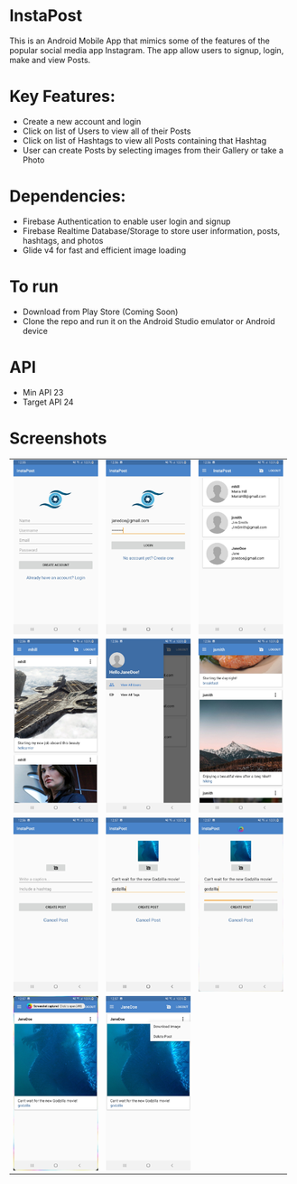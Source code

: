 # InstaPost
This is an Android Mobile App that mimics some of the features of the popular social media app Instagram. The app allow users to signup, login, make and view Posts.

# Key Features:
- Create a new account and login
- Click on list of Users to view all of their Posts
- Click on list of Hashtags to view all Posts containing that Hashtag
- User can create Posts by selecting images from their Gallery or take a Photo

# Dependencies:
- Firebase Authentication to enable user login and signup
- Firebase Realtime Database/Storage to store user information, posts, hashtags, and photos
- Glide v4 for fast and efficient image loading

# To run
- Download from Play Store (Coming Soon)
- Clone the repo and run it on the Android Studio emulator or Android device

# API
- Min API 23
- Target API 24

# Screenshots
| | | |
|:-------------------------:|:-------------------------:|:-------------------------:|
|<img src="https://github.com/TriDangContact/InstaPost/blob/master/assets/screenshots/2019_04_22_12_55_54.jpg?raw=true" width="150"> |<img src="https://github.com/TriDangContact/InstaPost/blob/master/assets/screenshots/2019_04_22_12_56_10.jpg?raw=true" width="150">| <img src="https://github.com/TriDangContact/InstaPost/blob/master/assets/screenshots/2019_04_22_12_56_16.jpg?raw=true" width="150"> |
|<img src="https://github.com/TriDangContact/InstaPost/blob/master/assets/screenshots/2019_04_22_12_56_23.jpg?raw=true" width="150">| <img src="https://github.com/TriDangContact/InstaPost/blob/master/assets/screenshots/2019_04_22_12_56_30.jpg?raw=true" width="150"> | <img src="https://github.com/TriDangContact/InstaPost/blob/master/assets/screenshots/2019_04_22_12_56_36.jpg?raw=true" width="150">| 
|<img src="https://github.com/TriDangContact/InstaPost/blob/master/assets/screenshots/2019_04_22_12_56_46.jpg?raw=true" width="150"> | <img src="https://github.com/TriDangContact/InstaPost/blob/master/assets/screenshots/2019_04_22_12_57_38.jpg?raw=true" width="150">| <img src="https://github.com/TriDangContact/InstaPost/blob/master/assets/screenshots/2019_04_22_12_57_43.jpg?raw=true" width="150"> | 
|<img src="https://github.com/TriDangContact/InstaPost/blob/master/assets/screenshots/2019_04_22_12_57_46.jpg?raw=true" width="150"> | <img src="https://github.com/TriDangContact/InstaPost/blob/master/assets/screenshots/2019_04_22_12_57_56.jpg?raw=true" width="150">|
